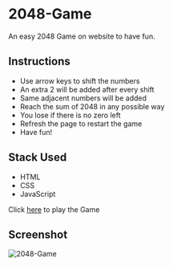 # 2048-Game
An easy 2048 Game on website to have fun.

## Instructions
* Use arrow keys to shift the numbers
* An extra 2 will be added after every shift
* Same adjacent numbers will be added
* Reach the sum of 2048 in any possible way 
* You lose if there is no zero left
* Refresh the page to restart the game
* Have fun!

## Stack Used
* HTML
* CSS
* JavaScript

Click [here](https://zodeporas06.github.io/2048-Game/) to play the Game 

## Screenshot
![2048-Game](https://user-images.githubusercontent.com/90754093/161140661-12335231-fbb6-4f9a-8186-5e1dc284b007.png)
